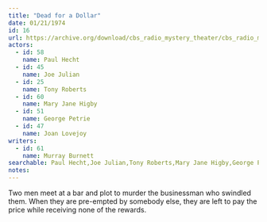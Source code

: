 ```yaml
---
title: "Dead for a Dollar"
date: 01/21/1974
id: 16
url: https://archive.org/download/cbs_radio_mystery_theater/cbs_radio_mystery_theater-0001-0050.zip/cbs_radio_mystery_theater-0001-0050%2Fcbsrmt_0016_dead_for_a_dollar.mp3
actors:  
  - id: 58
    name: Paul Hecht  
  - id: 45
    name: Joe Julian  
  - id: 25
    name: Tony Roberts  
  - id: 60
    name: Mary Jane Higby  
  - id: 51
    name: George Petrie  
  - id: 47
    name: Joan Lovejoy
writers:  
  - id: 61
    name: Murray Burnett
searchable: Paul Hecht,Joe Julian,Tony Roberts,Mary Jane Higby,George Petrie,Joan Lovejoy Murray Burnett
notes:  
---
```

Two men meet at a bar and plot to murder the businessman who swindled them. When they are pre-empted by somebody else, they are left to pay the price while receiving none of the rewards.